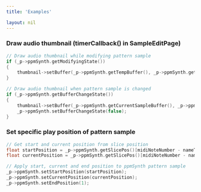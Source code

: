 ```yaml
---
title: 'Examples'

layout: nil
---
```


<style>
    pre {
        white-space: pre !important;
    }
</style>

### Draw audio thumbnail (timerCallback() in SampleEditPage)
```C++
// Draw audio thumbnail while modifying pattern sample
if (_p->ppmSynth.getModifyingState())
{
    thumbnail->setBuffer(_p->ppmSynth.getTempBuffer(), _p->ppmSynth.getHostSampleRate());
}

// Draw audio thumbnail when pattern sample is changed
if (_p->ppmSynth.getBufferChangeState())
{
    thumbnail->setBuffer(_p->ppmSynth.getCurrentSampleBuffer(), _p->ppmSynth.getHostSampleRate());
    _p->ppmSynth.setBufferChangeState(false);
}
```

### Set specific play position of pattern sample
```C++
// Get start and current position from slice position
float startPosition = _p->ppmSynth.getSlicePos()[midiNoteNumber - nameToNote("C5")]; 
float currentPosition = _p->ppmSynth.getSlicePos()[midiNoteNumber - nameToNote("C5")];

// Apply start, current and end position to ppmSynth pattern sample
_p->ppmSynth.setStartPosition(startPosition);
_p->ppmSynth.setCurrentPosition(currentPosition);
_p->ppmSynth.setEndPosition(1); 
```